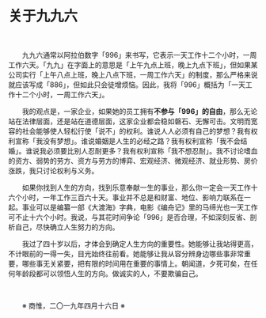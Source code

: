 # 关于九九六

&emsp;&emsp;

&emsp;&emsp;九九六通常以阿拉伯数字「996」来书写，它表示一天工作十二个小时，一周工作六天。「九九」在字面上的意思是「上午九点上班，晚上九点下班」，但如果某公司实行「上午八点上班，晚上八点下班，一周工作六天」的制度，那么严格来说就应该写成「886」，但如此只会徒增烦恼。因此，我将「996」概括为「一天工作十二个小时，一周工作六天」。

&emsp;&emsp;我的观点是，一家企业，如果她的员工拥有**不参与「996」的自由**，那么无论站在法律层面，还是站在道德层面，这家企业都会稳如磐石、无懈可击。文明而宽容的社会能够使人轻松行使「说不」的权利。谁说人人必须有自己的梦想？我有权利宣称「我没有梦想」。谁说婚姻是人生的必经之路？我有权利宣称「我不会结婚」。谁说我必须要比别人忍耐更多？我有权利宣称「我不想忍耐」。我不讨论嗜血的资方、弱势的劳方、资方与劳方的博弈、宏观经济、微观经济、就业形势、房价涨跌，我只讨论权利与义务。

&emsp;&emsp;如果你找到人生的方向，找到乐意奉献一生的事业，那么你一定会一天工作十六个小时，一年工作三百六十天。事业并不总是和财富、地位、影响力联系在一起。事业可以是编纂一部《大渡海》字典，电影《编舟记》里的马缔光也一天工作可不止十六个小时。我说，与其花时间争论「996」是否合理，不如深刻反省、剖析自己，尽快确立人生努力的方向。

&emsp;&emsp;我过了四十岁以后，才体会到确定人生方向的重要性。她能够让我站得更高，不计眼前的一得一失，目光始终往前看。她能够让我从容分辨身边哪些事非常重要，哪些事无关紧要，把有限的时间用在重要的事情上。朝闻道，夕死可矣，在任何年龄段都可以领悟人生的方向。做诚实的人，不要欺骗自己。

&emsp;&emsp;

&emsp;&emsp;※ 商惟，二〇一九年四月十六日 ※